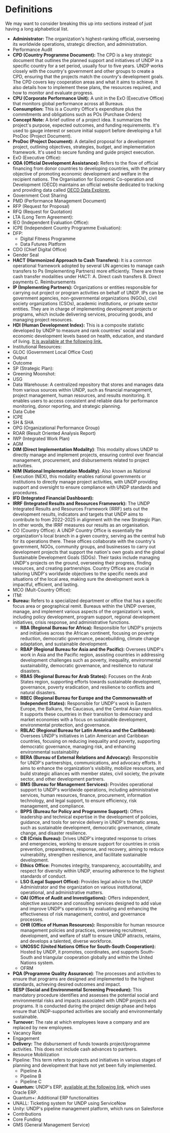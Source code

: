 # Definitions

We may want to consider breaking this up into sections instead of just having a long alphabetical list.

* **Administrator:** The organization's highest-ranking official, overseeing its worldwide operations, strategic direction, and administration.
* Performance Audit
* **CPD (Country Programme Document):** The CPD is a key strategic document that outlines the planned support and initiatives of UNDP in a specific country for a set period, usually four to five years. UNDP works closely with the country's government and other groups to create a CPD, ensuring that the projects match the country's development goals. The CPD covers key cooperation areas and what it aims to achieve. It also details how to implement these plans, the resources required, and how to monitor and evaluate progress.
* **CPU (Corporate Performance Unit):** A unit in the ExO (Executive Office) that monitors global performance across all Bureaus. &#x20;
* **Consumption:** This is a Country Office's expenditure plus the commitments and obligations such as  POs (Purchase Orders)
* **Concept Note:** A brief outline of a project idea. It summarizes the project's purpose, expected outcomes, and funding requirements. It's used to gauge interest or secure initial support before developing a full ProDoc (Project Document).
* **ProDoc (Project Document):** A detailed proposal for a development project, outlining objectives, strategies, budget, and implementation framework. It's used to secure funding and guide project execution.
* ExO (Executive Office):
* **ODA (Official Development Assistance):** Refers to the flow of official financing from donor countries to developing countries, with the primary objective of promoting economic development and welfare in the recipient nations. The Organisation for Economic Co-operation and Development (OECD) maintains an official website dedicated to tracking and providing data called [OECD Data Explorer.](https://data-explorer.oecd.org/)
* Government Cost Sharing
* PMD (Performance Management Document)
* RFP (Request for Proposal)
* RFQ (Request for Quotation)
* LTA (Long Term Agreement):
* IEO (Independent Evaluation Office):
* ICPE (Independent Country Programme Evaluation):
* DFP:
  * Digital Fitness Programme
  * Data Futures Platform
* CDO (Chief Digital Office)
* Gender Seal
* **HACT (Harmonized Approach to Cash Transfers):** It is a common operational framework adopted by several UN agencies to manage cash transfers to  Ps (Implementing Partners) more efficiently. There are three cash transfer modalities under HACT: A. Direct cash transfers B. Direct payments C. Reimbursements
* **IP (Implementing Partners):** Organizations or entities responsible for carrying out project or program activities on behalf of UNDP. IPs can be government agencies, non-governmental organizations (NGOs), civil society organizations (CSOs), academic institutions, or private sector entities. They are in charge of implementing development projects or programs, which include delivering services, procuring goods, and managing project resources.
* **HDI (Human Development Index):** This is a composite statistic developed by UNDP to measure and rank countries' social and economic development levels based on health, education, and standard of living. [It is available at the following link.](https://hdr.undp.org/data-center/human-development-index#/indicies/HDI)
* Institutional Resources:
* GLOC (Government Local Office Cost)
* Output
* Outcome
* SP (Strategic Plan):
* Greening Moonshot:
* USG
* Data Warehouse: A centralized repository that stores and manages data from various sources within UNDP, such as financial management, project management, human resources, and results monitoring. It enables users to access consistent and reliable data for performance monitoring, donor reporting, and strategic planning.&#x20;
* Data Cube
* ICPE
* SH & SHA
* OPG (Organizational Performance Group)
* ROAR (Result Oriented Analysis Report)
* IWP (Integrated Work Plan)
* AGM
* **DIM (Direct Implementation Modality)**: This modality allows UNDP to directly manage and implement projects, ensuring control over financial management, procurement, and disbursements related to project activities.
* **NIM (National Implementation Modality)**: Also known as National Execution (NEX), this modality enables national governments or institutions to directly manage project activities, with UNDP providing support and oversight to ensure compliance with UNDP standards and procedures.
* **IFD (Integrated Financial Dashboard):**
* **IRRF (Integrated Results and Resources Framework):** The UNDP Integrated Results and Resources Framework (IRRF) sets out the development results, indicators and targets that UNDP aims to contribute to from 2022-2025 in alignment with the new Strategic Plan. In other words, the IRRF measures our results as an organisation.
* CO (Country Office): A UNDP Country Office is essentially the organization's local branch in a given country, serving as the central hub for its operations there. These offices collaborate with the country's government, NGOs, community groups, and businesses to carry out development projects that support the nation's own goals and the global Sustainable Development Goals (SDGs). Their tasks include managing UNDP's projects on the ground, overseeing their progress, finding resources, and creating partnerships. Country Offices are crucial in tailoring UNDP's worldwide objectives to the specific needs and situations of the local area, making sure the development work is impactful, efficient, and lasting.
* MCO (Mult-Country Office):
* ITM:
* **Bureau:** Refers to a specialized department or office that has a specific focus area or geographical remit. Bureaus within the UNDP oversee, manage, and implement various aspects of the organization's work, including policy development, program support, regional development initiatives, crisis response, and administrative functions.
  * **RBA (Regional Bureau for Africa):** Responsible for UNDP's projects and initiatives across the African continent, focusing on poverty reduction, democratic governance, peacebuilding, climate change adaptation, and sustainable development.
  * **RBAP (Regional Bureau for Asia and the Pacific):** Oversees UNDP's work in Asia and the Pacific region, assisting countries in addressing development challenges such as poverty, inequality, environmental sustainability, democratic governance, and resilience to natural disasters.
  * **RBAS (Regional Bureau for Arab States):** Focuses on the Arab States region, supporting efforts towards sustainable development, governance, poverty eradication, and resilience to conflicts and natural disasters.
  * **RBEC (Regional Bureau for Europe and the Commonwealth of Independent States):** Responsible for UNDP's work in Eastern Europe, the Balkans, the Caucasus, and the Central Asian republics. It supports these countries in their transition to democracy and market economies with a focus on sustainable development, environmental protection, and governance.
  * **RBLAC (Regional Bureau for Latin America and the Caribbean):** Oversees UNDP's initiatives in Latin American and Caribbean countries, focusing on reducing inequality and poverty, supporting democratic governance, managing risk, and enhancing environmental sustainability
  * **BERA (Bureau of External Relations and Advocacy):** Responsible for UNDP's partnerships, communications, and advocacy efforts. It aims to enhance the organization's visibility, mobilize resources, and build strategic alliances with member states, civil society, the private sector, and other development partners.
  * **BMS (Bureau for Management Services):** Provides operational support to UNDP's worldwide operations, including administrative services, human resources, finance, procurement, information technology, and legal support, to ensure efficiency, risk management, and compliance.
  * **BPPS (Bureau for Policy and Programme Support):** Offers leadership and technical expertise in the development of policies, guidance, and tools for service delivery in UNDP's thematic areas, such as sustainable development, democratic governance, climate change, and disaster resilience.
  * **CB (Crisis Bureau):** Drives UNDP's integrated response to crises and emergencies, working to ensure support for countries in crisis prevention, preparedness, response, and recovery, aiming to reduce vulnerability, strengthen resilience, and facilitate sustainable development.
  * **Ethics Office:** Promotes integrity, transparency, accountability, and respect for diversity within UNDP, ensuring adherence to the highest standards of conduct.
  * **LSO (Legal Support Office):** Provides legal advice to the UNDP Administrator and the organization on various institutional, operational, and administrative matters.
  * **OAI (Office of Audit and Investigations):** Offers independent, objective assurance and consulting services designed to add value and improve UNDP's operations by evaluating and enhancing the effectiveness of risk management, control, and governance processes.
  * **OHR (Office of Human Resources):** Responsible for human resource management policies and practices, overseeing recruitment, development, and welfare of staff to ensure UNDP attracts, retains, and develops a talented, diverse workforce.
  * **UNOSSC (United Nations Office for South-South Cooperation):** Hosted by UNDP, it promotes, coordinates, and supports South-South and triangular cooperation globally and within the United Nations system.
  * OFRM
* **PQA (Programme Quality Assurance)**: The processes and activities to ensure that programs are designed and implemented to the highest standards, achieving desired outcomes and impact.
* **SESP (Social and Environmental Screening Procedure):** This mandatory procedure identifies and assesses the potential social and environmental risks and impacts associated with UNDP projects and programs. It is conducted during the project design phase and helps ensure that UNDP-supported activities are socially and environmentally sustainable.
* **Turnover:** The rate at which employees leave a company and are replaced by new employees.
* Vacancy Rate
* Engagement
* **Delivery:** The disbursement of funds towards project/programme activities. This does not include cash advances to partners.&#x20;
* Resource Mobilization
* Pipeline: This term refers to projects and initiatives in various stages of planning and development that have not yet been fully implemented.
  * Pipeline A
  * Pipeline B
  * Pipeline C
* **Quantum:** UNDP's ERP, [available at the following link](https://quantum.partneragencies.org/), which uses Oracle ERP.
* Quantum+: Additional ERP functionalities&#x20;
* UNALL: Ticketing system for UNDP using ServiceNow
* Unity: UNDP's pipeline management platform, which runs on Salesforce
* Contributions
* Core Funding
* GMS (General Management Service)
